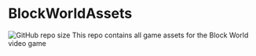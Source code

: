 # BlockWorldAssets
![GitHub repo size](https://img.shields.io/github/repo-size/BlackHoleGamingStudios/BlockWorldAssets?label=storage&color=%23ff8800)
This repo contains all game assets for the Block World video game
